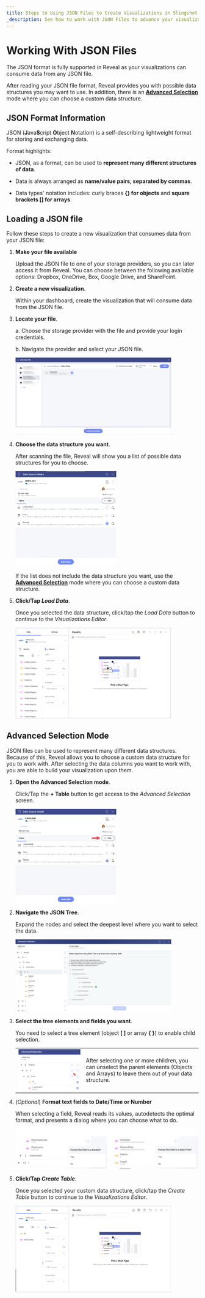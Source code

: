 ```yaml
---
title: Steps to Using JSON Files to Create Visualizations in Slingshot 
_description: See how to work with JSON Files to advance your visualizations and drive better data insights.
---
```


# Working With JSON Files

The JSON format is fully supported in Reveal as your visualizations can
consume data from any JSON file.

After reading your JSON file format, Reveal provides you with possible
data structures you may want to use. In addition, there is an
[**Advanced Selection**](#json-advanced-selection) mode where you can
choose a custom data structure.

## JSON Format Information

JSON (**J**ava**S**cript **O**bject **N**otation) is a self-describing
lightweight format for storing and exchanging data.

Format highlights:

  - JSON, as a format, can be used to **represent many different
    structures of data**.

  - Data is always arranged as **name/value pairs, separated by
    commas**.

  - Data types' notation includes: curly braces **{} for objects** and
    **square brackets \[\] for arrays**.

## Loading a JSON file

Follow these steps to create a new visualization that consumes data from
your JSON file:

1.  **Make your file available**

    Upload the JSON file to one of your storage providers, so you can
    later access it from Reveal. You can choose between the following
    available options: Dropbox, OneDrive, Box, Google Drive, and
    SharePoint.

2.  **Create a new visualization**.

    Within your dashboard, create the visualization that will consume
    data from the JSON file.

3.  **Locate your file**.

    a.  Choose the storage provider with the file and provide your login credentials.

    b.  Navigate the provider and select your JSON file.

    <img src="images/add-data-file-json.png" alt="A JSON file located in a cloud data source" class="responsive-img" width="85%"/>

4.  **Choose the data structure you want**.

    After scanning the file, Reveal will show you a list of possible
    data structures for you to choose.

    <img src="images/json-data-source-details-dialog.png" alt="Json Files Choose Data table" class="responsive-img" width="55%"/>

    If the list does not include the data structure you want, use the
    [**Advanced Selection**](#json-advanced-selection) mode where you
    can choose a custom data structure.

5.  **Click/Tap *Load Data***.

    Once you selected the data structure, click/tap the *Load Data*
    button to continue to the *Visualizations Editor*.

    <img src="images/visualization-editor-json-file-data.png" alt="Json Files Visualizations Editor" class="responsive-img" width="85%"/>

<a name='json-advanced-selection'></a>
## Advanced Selection Mode

JSON files can be used to represent many different data structures.
Because of this, Reveal allows you to choose a custom data structure for
you to work with. After selecting the data columns you want to work
with, you are able to build your visualization upon them.

1.  **Open the Advanced Selection mode**.

    Click/Tap the **+ Table** button to get access to the *Advanced Selection*
    screen.

    <img src="images/json-data-source-details-table-option.png" alt="Table option for advanced selection in the data source details dialog for json" class="responsive-img" width="55%"/>

2.  **Navigate the JSON Tree**.

    Expand the nodes and select the deepest level where you want to
    select the data.

    <img src="images/advanced-selection-json-tree.png" alt="Json Files Navigate Tree" class="responsive-img" width="85%"/>

3.  **Select the tree elements and fields you want**.

    You need to select a tree element (object **[ ]** or array **{ }**)
    to enable child selection.

    |                                                                             |                                                                                                                                           |
    | --------------------------------------------------------------------------- | ----------------------------------------------------------------------------------------------------------------------------------------- |
    | <img src="images/unselect-elements-json-file.png" alt="Json Files Unselect Elements" class="responsive-img"/> | After selecting one or more children, you can unselect the parent elements (Objects and Arrays) to leave them out of your data structure. |


4.  (*Optional*) **Format text fields to Date/Time or Number**

    When selecting a field, Reveal reads its values, autodetects the
    optimal format, and presents a dialog where you can choose what to
    do.

    <img src="images/different-format-options-json-advanced-selection.png" alt="Json Files Format Fields" class="responsive-img"/>

5.  **Click/Tap *Create Table***.

    Once you selected your custom data structure, click/tap the *Create
    Table* button to continue to the *Visualizations Editor*.

    <img src="images/visualization-editor-json-file.png" alt="Using the data from json file to create visualization" class="responsive-img" width="85%"/>
